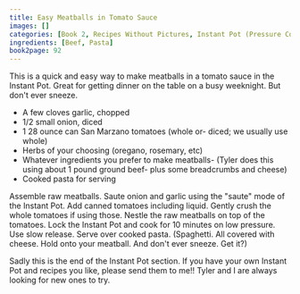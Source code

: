 ```yaml
---
title: Easy Meatballs in Tomato Sauce
images: []
categories: [Book 2, Recipes Without Pictures, Instant Pot (Pressure Cooker) Cooking]
ingredients: [Beef, Pasta]
book2page: 92
---
```


This is a quick and easy way to make meatballs in a tomato sauce in the Instant Pot. Great for getting dinner on the table on a busy weeknight. But don't ever sneeze. 

- A few cloves garlic, chopped
- 1/2 small onion, diced
- 1 28 ounce can San Marzano tomatoes (whole or- diced; we usually use whole)
- Herbs of your choosing (oregano, rosemary, etc)
- Whatever ingredients you prefer to make meatballs- (Tyler does this using about 1 pound ground beef- plus some breadcrumbs and cheese)
- Cooked pasta for serving

Assemble raw meatballs. Saute onion and garlic using the "saute" mode of the Instant Pot. Add canned tomatoes including liquid. Gently crush the whole tomatoes if using those. Nestle the raw meatballs on top of the tomatoes. Lock the Instant Pot and cook for 10 minutes on low pressure. Use slow release. Serve over cooked pasta. (Spaghetti. All covered with cheese. Hold onto your meatball. And don't ever sneeze. Get it?) 

Sadly this is the end of the Instant Pot section. If you have your own Instant Pot and recipes you like, please send them to me!! Tyler and I are always looking for new ones to try.